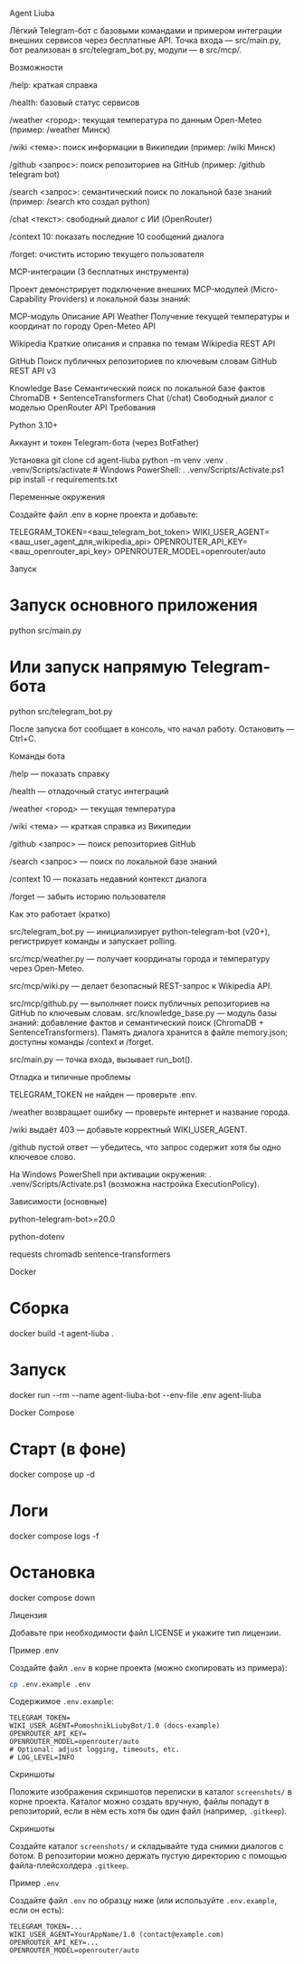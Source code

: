 Agent Liuba

Лёгкий Telegram-бот с базовыми командами и примером интеграции внешних сервисов через бесплатные API.
Точка входа — src/main.py, бот реализован в src/telegram_bot.py, модули — в src/mcp/.

Возможности

/help: краткая справка

/health: базовый статус сервисов

/weather <город>: текущая температура по данным Open-Meteo (пример: /weather Минск)

/wiki <тема>: поиск информации в Википедии (пример: /wiki Минск)

/github <запрос>: поиск репозиториев на GitHub (пример: /github telegram bot)

/search <запрос>: семантический поиск по локальной базе знаний (пример: /search кто создал python)

/chat <текст>: свободный диалог с ИИ (OpenRouter)

/context 10: показать последние 10 сообщений диалога

/forget: очистить историю текущего пользователя

MCP-интеграции (3 бесплатных инструмента)

Проект демонстрирует подключение внешних MCP-модулей (Micro-Capability Providers) и локальной базы знаний:

MCP-модуль	Описание	API
Weather	Получение текущей температуры и координат по городу	Open-Meteo API

Wikipedia	Краткие описания и справка по темам	Wikipedia REST API

GitHub	Поиск публичных репозиториев по ключевым словам	GitHub REST API v3

Knowledge Base	Семантический поиск по локальной базе фактов	ChromaDB + SentenceTransformers
Chat (/chat)	Свободный диалог с моделью	OpenRouter API
Требования

Python 3.10+

Аккаунт и токен Telegram-бота (через BotFather)

Установка
git clone <repo-url>
cd agent-liuba
python -m venv .venv
. .venv/Scripts/activate  # Windows PowerShell: . .venv/Scripts/Activate.ps1
pip install -r requirements.txt

Переменные окружения

Создайте файл .env в корне проекта и добавьте:

TELEGRAM_TOKEN=<ваш_telegram_bot_token>
WIKI_USER_AGENT=<ваш_user_agent_для_wikipedia_api>
OPENROUTER_API_KEY=<ваш_openrouter_api_key>
OPENROUTER_MODEL=openrouter/auto

Запуск
# Запуск основного приложения
python src/main.py

# Или запуск напрямую Telegram-бота
python src/telegram_bot.py


После запуска бот сообщает в консоль, что начал работу.
Остановить — Ctrl+C.

Команды бота

/help — показать справку

/health — отладочный статус интеграций

/weather <город> — текущая температура

/wiki <тема> — краткая справка из Википедии

/github <запрос> — поиск репозиториев GitHub

/search <запрос> — поиск по локальной базе знаний

/context 10 — показать недавний контекст диалога

/forget — забыть историю пользователя

Как это работает (кратко)

src/telegram_bot.py — инициализирует python-telegram-bot (v20+), регистрирует команды и запускает polling.

src/mcp/weather.py — получает координаты города и температуру через Open-Meteo.

src/mcp/wiki.py — делает безопасный REST-запрос к Wikipedia API.

src/mcp/github.py — выполняет поиск публичных репозиториев на GitHub по ключевым словам.
src/knowledge_base.py — модуль базы знаний: добавление фактов и семантический поиск (ChromaDB + SentenceTransformers).
Память диалога хранится в файле memory.json; доступны команды /context и /forget.

src/main.py — точка входа, вызывает run_bot().

Отладка и типичные проблемы

TELEGRAM_TOKEN не найден — проверьте .env.

/weather возвращает ошибку — проверьте интернет и название города.

/wiki выдаёт 403 — добавьте корректный WIKI_USER_AGENT.

/github пустой ответ — убедитесь, что запрос содержит хотя бы одно ключевое слово.

На Windows PowerShell при активации окружения: . .venv/Scripts/Activate.ps1 (возможна настройка ExecutionPolicy).

Зависимости (основные)

python-telegram-bot>=20.0

python-dotenv

requests
chromadb
sentence-transformers

Docker
# Сборка
docker build -t agent-liuba .

# Запуск
docker run --rm --name agent-liuba-bot --env-file .env agent-liuba

Docker Compose
# Старт (в фоне)
docker compose up -d

# Логи
docker compose logs -f

# Остановка
docker compose down

Лицензия

Добавьте при необходимости файл LICENSE и укажите тип лицензии.

Пример .env

Создайте файл `.env` в корне проекта (можно скопировать из примера):

```bash
cp .env.example .env
```

Содержимое `.env.example`:

```env
TELEGRAM_TOKEN=
WIKI_USER_AGENT=PomoshnikLiubyBot/1.0 (docs-example)
OPENROUTER_API_KEY=
OPENROUTER_MODEL=openrouter/auto
# Optional: adjust logging, timeouts, etc.
# LOG_LEVEL=INFO
```

Скриншоты

Положите изображения скриншотов переписки в каталог `screenshots/` в корне проекта. Каталог можно создать вручную, файлы попадут в репозиторий, если в нём есть хотя бы один файл (например, `.gitkeep`).

Скриншоты

Создайте каталог `screenshots/` и складывайте туда снимки диалогов с ботом. В репозитории можно держать пустую директорию с помощью файла-плейсхолдера `.gitkeep`.

Пример `.env`

Создайте файл `.env` по образцу ниже (или используйте `.env.example`, если он есть):

```
TELEGRAM_TOKEN=...
WIKI_USER_AGENT=YourAppName/1.0 (contact@example.com)
OPENROUTER_API_KEY=...
OPENROUTER_MODEL=openrouter/auto
```